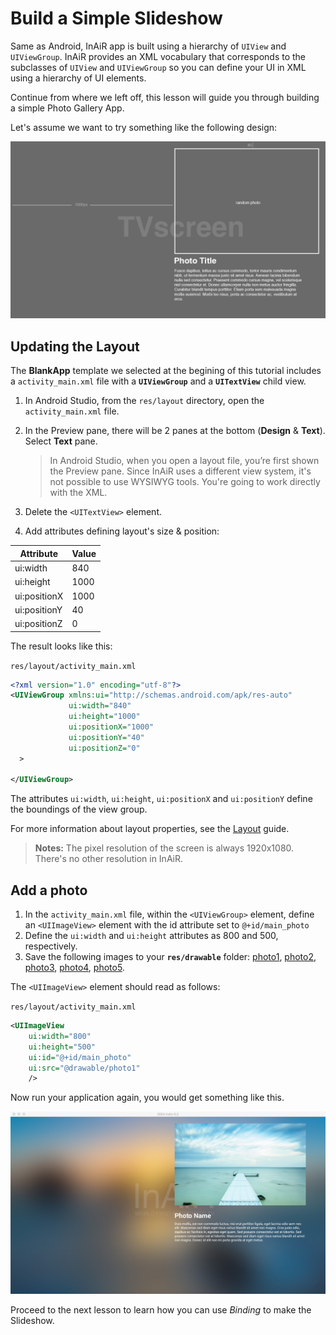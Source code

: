 Build a Simple Slideshow
========================

Same as Android, InAiR app is built using a hierarchy of `UIView` and `UIViewGroup`. InAiR provides an XML vocabulary that corresponds to the subclasses of `UIView` and `UIViewGroup` so you can define your UI in XML using a hierarchy of UI elements.

Continue from where we left off, this lesson will guide you through building a simple Photo Gallery App.

Let's assume we want to try something like the following design:

![App Design](../../images/gallery_design.png "App Design")


Updating the Layout
-------------------

The __BlankApp__ template we selected at the begining of this tutorial includes a `activity_main.xml` file with a __`UIViewGroup`__ and a __`UITextView`__ child view.

1. In Android Studio, from the `res/layout` directory, open the `activity_main.xml` file.

2. In the Preview pane, there will be 2 panes at the bottom (__Design__ & __Text__). Select __Text__ pane.
    > In Android Studio, when you open a layout file, you’re first shown the Preview pane. Since InAiR uses a different view system, it's not possible to use WYSIWYG tools. You're going to work directly with the XML.

3. Delete the `<UITextView>` element.
4. Add attributes defining layout's size & position:

| Attribute    | Value |
| -------------| ----- |
| ui:width     | 840   |
| ui:height    | 1000  |
| ui:positionX | 1000  |
| ui:positionY | 40    |
| ui:positionZ | 0     |

The result looks like this:

`res/layout/activity_main.xml`
```xml
<?xml version="1.0" encoding="utf-8"?>
<UIViewGroup xmlns:ui="http://schemas.android.com/apk/res-auto"
             ui:width="840"
             ui:height="1000"
             ui:positionX="1000"
             ui:positionY="40"
             ui:positionZ="0"
  >

</UIViewGroup>
```

The attributes `ui:width`, `ui:height`, `ui:positionX` and `ui:positionY` define the boundings of the view group.

For more information about layout properties, see the [Layout]() guide.

> **Notes:** The pixel resolution of the screen is always 1920x1080. There's no other resolution in InAiR.

Add a photo
-----------

1. In the `activity_main.xml` file, within the `<UIViewGroup>` element, define an `<UIImageView>` element with the id attribute set to `@+id/main_photo`
2. Define the `ui:width` and `ui:height` attributes as 800 and 500, respectively.
3. Save the following images to your __`res/drawable`__ folder: [photo1](../../images/photo1.jpg), [photo2](../../images/photo2.jpg), [photo3](../../images/photo3.jpg), [photo4](../../images/photo4.jpg), [photo5](../../images/photo5.jpg).

The `<UIImageView>` element should read as follows:

`res/layout/activity_main.xml`
```xml
<UIImageView
    ui:width="800"
    ui:height="500"
    ui:id="@+id/main_photo"
    ui:src="@drawable/photo1"
    />
```
 
Now run your application again, you would get something like this.

![InAiR App With a Photo](../../images/running.jpg "InAiR App With a Photo")

Proceed to the next lesson to learn how you can use *Binding* to make the Slideshow.